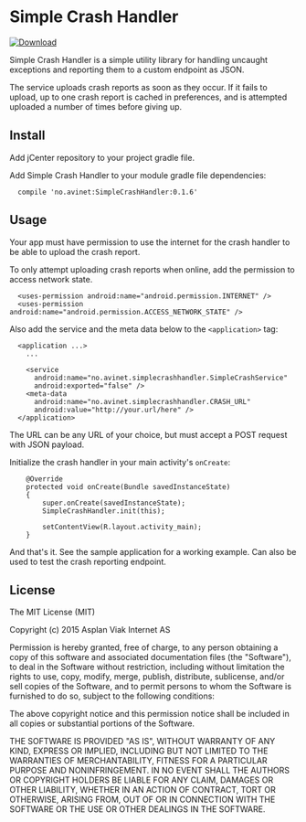 Simple Crash Handler
===

[ ![Download](https://api.bintray.com/packages/jnystad/maven/SimpleCrashHandler/images/download.svg) ](https://bintray.com/jnystad/maven/SimpleCrashHandler/_latestVersion)

Simple Crash Handler is a simple utility library for handling uncaught
exceptions and reporting them to a custom endpoint as JSON.

The service uploads crash reports as soon as they occur. If it fails to
upload, up to one crash report is cached in preferences, and is attempted
uploaded a number of times before giving up.

## Install

Add jCenter repository to your project gradle file.

Add Simple Crash Handler to your module gradle file dependencies:

```
  compile 'no.avinet:SimpleCrashHandler:0.1.6'
```

## Usage

Your app must have permission to use the internet for the crash handler
to be able to upload the crash report.

To only attempt uploading crash reports when online, add the permission
to access network state.

```
  <uses-permission android:name="android.permission.INTERNET" />
  <uses-permission android:name="android.permission.ACCESS_NETWORK_STATE" />
```

Also add the service and the meta data below to the `<application>` tag:

```
  <application ...>
    ...

    <service
      android:name="no.avinet.simplecrashhandler.SimpleCrashService"
      android:exported="false" />
    <meta-data
      android:name="no.avinet.simplecrashhandler.CRASH_URL"
      android:value="http://your.url/here" />
  </application>
```

The URL can be any URL of your choice, but must accept a POST request
with JSON payload.

Initialize the crash handler in your main activity's `onCreate`:

```
    @Override
    protected void onCreate(Bundle savedInstanceState)
    {
        super.onCreate(savedInstanceState);
        SimpleCrashHandler.init(this);

        setContentView(R.layout.activity_main);
    }
```

And that's it. See the sample application for a working example. Can
also be used to test the crash reporting endpoint.

## License

The MIT License (MIT)

Copyright (c) 2015 Asplan Viak Internet AS

Permission is hereby granted, free of charge, to any person obtaining a copy
of this software and associated documentation files (the "Software"), to deal
in the Software without restriction, including without limitation the rights
to use, copy, modify, merge, publish, distribute, sublicense, and/or sell
copies of the Software, and to permit persons to whom the Software is
furnished to do so, subject to the following conditions:

The above copyright notice and this permission notice shall be included in
all copies or substantial portions of the Software.

THE SOFTWARE IS PROVIDED "AS IS", WITHOUT WARRANTY OF ANY KIND, EXPRESS OR
IMPLIED, INCLUDING BUT NOT LIMITED TO THE WARRANTIES OF MERCHANTABILITY,
FITNESS FOR A PARTICULAR PURPOSE AND NONINFRINGEMENT. IN NO EVENT SHALL THE
AUTHORS OR COPYRIGHT HOLDERS BE LIABLE FOR ANY CLAIM, DAMAGES OR OTHER
LIABILITY, WHETHER IN AN ACTION OF CONTRACT, TORT OR OTHERWISE, ARISING FROM,
OUT OF OR IN CONNECTION WITH THE SOFTWARE OR THE USE OR OTHER DEALINGS IN
THE SOFTWARE.
